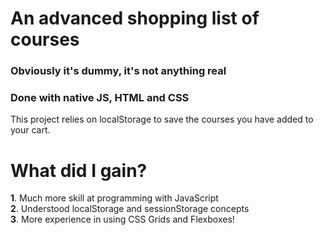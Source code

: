 # An advanced shopping list of courses
### Obviously it's dummy, it's not anything real
### Done with native JS, HTML and CSS

This project relies on localStorage to save the courses you have added to your cart.

# What did I gain?
**1**. Much more skill at programming with JavaScript<br>
**2**. Understood localStorage and sessionStorage concepts<br>
**3**. More experience in using CSS Grids and Flexboxes!<br>
